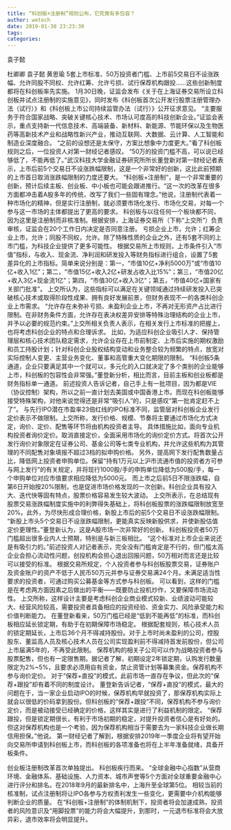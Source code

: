 ```yaml
---
title: “科创板+注册制”规则公布，它究竟有多包容？
author: wetech
date: 2019-01-30 23:23:39
tags: 
categories: 
---
```

袁子懿
<!-- more -->
杜卿卿
袁子懿
黄思瑜
5套上市标准、50万投资者门槛、上市前5交易日不设涨跌幅、允许同股不同权、允许红筹、允许亏损、试行保荐机构跟投……这些创新制度都将在科创板率先实施。
1月30日晚，证监会发布《关于在上海证券交易所设立科创板并试点注册制的实施意见》，同时发布《科创板首次公开发行股票注册管理办法（试行）》和《科创板上市公司持续监管办法（试行）》公开征求意见。
“主要服务于符合国家战略、突破关键核心技术、市场认可度高的科技创新企业。”证监会表示，重点支持新一代信息技术、高端装备、新材料、新能源、节能环保以及生物医药等高新技术产业和战略性新兴产业，推动互联网、大数据、云计算、人工智能和制造业深度融合。
“之前的设想还是太保守，方案比想象中力度更大。”看了科创板规则之后，一位投资人对第一财经记者感叹。
“50万的投资门槛不高，可以说已经够低了，不能再低了。”武汉科技大学金融证券研究所所长董登新对第一财经记者表示，上市后前5个交易日不设涨跌幅限制，这是一个非常好的创新，这比此前预期的上市首日取消涨跌幅限制的力度还要大。
“科创板+注册制”，是一个非常重要的创新，预计后续主板、创业板、中小板也可能会跟进推行。“这一次的改革在很多方面都冲击着A股多年的传统，改写了我们一些固有理念。”他说，注册制代表着一种市场化的精神，但是实行注册制，就必须要市场化发行、市场化交易，对每一个参与这一市场的主体都提出了更高的要求。
科创板与以往任何一个板块都不同，因为这里是注册制而非核准制。根据安排，上海证券交易所（下称“上交所”）负责审核，证监会在20个工作日内决定是否同意注册。
亏损企业上市，允许；红筹企业上市，允许；同股不同权，允许。除了特殊性质的企业之外，还有5套不同的上市门槛，为科技企业提供了更多可能性。
根据交易所上市规则，上市条件引入“市值”指标，与收入、现金流、净利润和研发投入等财务指标进行组合，设置了5套差异化的上市指标。简单来说分别是：第一，“市值10亿+净利5000万”或“市值10亿+收入1亿”；第二，“市值15亿+收入2亿+研发占收入比15%”；第三，“市值20亿+收入3亿+现金流1亿”；第四，“市值30亿+收入3亿”；第五，“市值40亿+国家有关部门批准”。
上交所认为，这些指标可以满足在关键领域通过持续研发投入已突破核心技术或取得阶段性成果、拥有良好发展前景，但财务表现不一的各类科创企业上市需求。
“允许存在未弥补亏损、未盈利企业上市，不再对无形资产占比进行限制。在非财务条件方面，允许存在表决权差异安排等特殊治理结构的企业上市，并予以必要的规范约束。”上交所相关负责人表示，在相关发行上市标准的把握上，也将考虑科创企业的特点和合理诉求。
比如，为适应科创企业吸引人才、保持管理层和核心技术团队稳定需求，允许企业存在上市前制定、上市后实施的期权激励和员工持股计划；针对科创企业股权结构变动和业务整合较为频繁的特点，放宽对实际控制人变更、主营业务变化、董事和高管重大变化期限的限制。
“科创板5条通道，企业只要满足其中一个就可以，多元化的入口就决定了多个类别的企业能够上市，科创板的包容性会非常强。”董登新分析，相比而言，目前主板和创业板都是财务指标单一通道。
前述投资人告诉记者，自己手上有一批项目，因为都是VIE（协议控制）架构，所以之前一直计划去美国或中国香港上市。而现在科创板能够接受特殊架构，对他来说觉得还是非常“吸引人”的，只是感叹“第一批肯定赶不上了”。
与先行IPO潜在市盈率23倍红线的IPO标准不同，监管层对科创板企业发行定价表示不做限制。上交所称，发行价格、规模、节奏将主要通过市场化方式决定，询价、定价、配售等环节将由机构投资者主导。
具体措施比如，面向专业机构投资者询价定价。取消直接定价，全面采用市场化的询价定价方式。将首次公开发行询价对象限定在证券公司、基金公司等七类专业机构，并允许这些机构为其管理的不同配售对象填报不超过3档的拟申购价格。
另外，提高网下发行配售数量占比，降低网上投资者申购单位。保留“持有1万元以上沪市流通市值的投资者方可参与网上发行”的有关规定，并将现行1000股/手的申购单位降低为500股/手，每一个申购单位对应市值要求相应降低为5000元。
而上市之后前5日不限涨跌幅，自第6日开始按20%限制，也是促进市场价格发现的一次创新。科创企业具有投入大、迭代快等固有特点，股票价格容易发生较大波动。
上交所表示，在总结现有股票交易涨跌幅制度实施中的利弊得失基础上，将科创板股票的涨跌幅限制放宽至20%。此外，为尽快形成合理价格，新股上市后的前5个交易日不设涨跌幅限制。
“新股上市头5个交易日不设涨跌幅限制，更能真实反映新股供求，并使新股估值定价更理性。”董登新认为，这是A股市场一次非常好的创新。
科创板投资者50万门槛超出很多业内人士预期，特别是与新三板相比。
“这个标准对上市企业来说还是有吸引力的。”前述投资人对记者表示，完全没有门槛肯定是不行的，但门槛太高企业会担心流动性问题，创投机构会担心退出回报问题，50万相对而言还是比较可以接受的标准。
根据交易所规定，个人投资者参与科创板股票交易，证券账户及资金账户的资产不低于人民币50万元并参与证券交易满24个月。未满足适当性要求的投资者，可通过购买公募基金等方式参与科创板。
可以看到，这样的门槛是在考虑两方面因素之后做出的平衡——既要防止投机炒作，又要保障市场流动性。
上交所称，这样设计主要是考虑科创企业商业模式较新、业绩波动可能较大、经营风险较高，需要投资者具备相应的投资经验、资金实力、风险承受能力和价值判断能力。
在董登新看来，50万门槛已经是“低到不能再低”的标准，而科创板相应延长锁定期，有助于在初期保障市场稳定。
根据配套规则，核心技术人员的锁定期延长，上市后36个月不得减持股份。对于上市时尚未盈利的公司，控股股东、董监高人员及核心技术人员在公司实现盈利前不得减持首发前股份，但公司上市届满5年的，不再受此限制。
保荐机构的相关子公司可以作为战略投资者参与股票配售，但也有一定限售期。据记者了解，初期设定2年锁定期，认购发行数量限定为2%~5%，且要求必须用自有资金，禁止资管计划等募集资金。保荐机构不参与询价定价。
对于“保荐+直投”的模式，此前市场一直存在争议，但此次的“保荐+跟投”却有着不同的制度设计。
董登新告诉记者，“保荐+直投”的模式，最大的问题在于，当一家企业启动IPO的时候，保荐机构早就投资了，那保荐机构实际上就会以很低的价码拿到股份。但科创板的“保荐+跟投”不同，保荐机构不参与询价定价，而是被动接受已经确定的价格，这样其实是进行了利益机制的限定。
“保荐跟投，但是锁定期很长，有利于市场初期的稳定，对提升投资者信心是有好处的。但这对保荐机构也是一个考验，因为保荐机构相当于需要去为一家科技企业做长期信用担保。”他说。
第一财经记者了解到，根据安排2019年一季度企业将有望开始向交易所申请到科创板上市，而科创板的各项准备也将在上半年准备就绪，具备开板条件。
 
 
创业板注册制改革首次单独提出。
科创板疾行而来。
“全球金融中心指数”从营商环境、金融体系、基础设施、人力资本、城市声誉等5个方面对全球重要金融中心进行评分和排名。在2018年9月的最新排名中，上海升至全球第5位。
相较当前的核准制，试点注册制将让IPO各参与方权责利发生一些变化，更需要中介机构能够判断企业的质量。
在“科创板+注册制”的体制机制下，投资者将会加速成熟，投资者的风险意识及“用脚投票”的能力将会大幅提升，到那时，一元退市标准将会大放异彩，退市效率将会明显提升。
